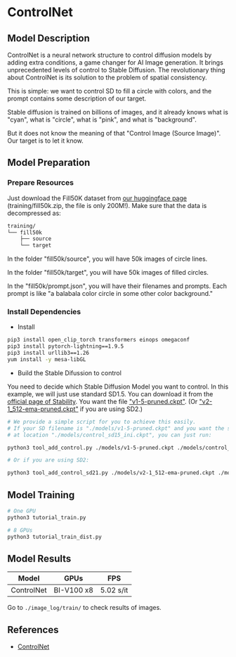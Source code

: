 # ControlNet

## Model Description

ControlNet is a neural network structure to control diffusion models by adding extra conditions, a game changer for AI
Image generation. It brings unprecedented levels of control to Stable Diffusion. The revolutionary thing about
ControlNet is its solution to the problem of spatial consistency.

This is simple: we want to control SD to fill a circle with colors, and the prompt contains some description of our target.

Stable diffusion is trained on billions of images, and it already knows what is "cyan", what is "circle", what is "pink", and what is "background".

But it does not know the meaning of that "Control Image (Source Image)". Our target is to let it know.

## Model Preparation

### Prepare Resources

Just download the Fill50K dataset from [our huggingface page](https://huggingface.co/lllyasviel/ControlNet)
(training/fill50k.zip, the file is only 200M!). Make sure that the data is decompressed as:

```sh
training/
└── fill50k
    ├── source
    └── target
```

In the folder "fill50k/source", you will have 50k images of circle lines.

In the folder "fill50k/target", you will have 50k images of filled circles.

In the "fill50k/prompt.json", you will have their filenames and prompts. Each prompt is like "a balabala color circle in
some other color background."

### Install Dependencies

- Install

```sh
pip3 install open_clip_torch transformers einops omegaconf
pip3 install pytorch-lightning==1.9.5
pip3 install urllib3==1.26
yum install -y mesa-libGL
```

- Build the Stable Difussion to control

You need to decide which Stable Diffusion Model you want to control. In this example, we will just use standard SD1.5.
You can download it from the [official page of
Stability](https://huggingface.co/runwayml/stable-diffusion-v1-5/tree/main). You want the file
["v1-5-pruned.ckpt"](https://huggingface.co/runwayml/stable-diffusion-v1-5/tree/main). (Or
["v2-1_512-ema-pruned.ckpt"](https://huggingface.co/stabilityai/stable-diffusion-2-1-base/tree/main) if you are using
SD2.)

```sh
# We provide a simple script for you to achieve this easily. 
# If your SD filename is "./models/v1-5-pruned.ckpt" and you want the script to save the processed model (SD+ControlNet)
# at location "./models/control_sd15_ini.ckpt", you can just run:

python3 tool_add_control.py ./models/v1-5-pruned.ckpt ./models/control_sd15_ini.ckpt

# Or if you are using SD2:

python3 tool_add_control_sd21.py ./models/v2-1_512-ema-pruned.ckpt ./models/control_sd21_ini.ckpt
```

## Model Training

```sh
# One GPU
python3 tutorial_train.py

# 8 GPUs
python3 tutorial_train_dist.py
```

## Model Results

| Model      | GPUs       | FPS       |
|------------|------------|-----------|
| ControlNet | BI-V100 x8 | 5.02 s/it |

Go to `./image_log/train/` to check results of images.

## References

- [ControlNet](https://github.com/lllyasviel/ControlNet)
